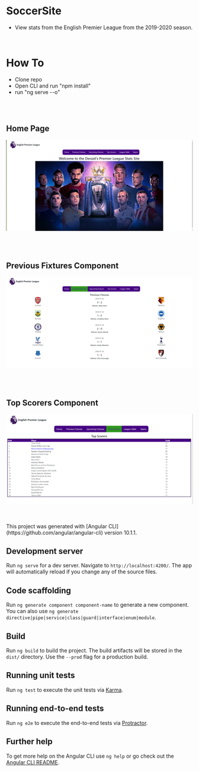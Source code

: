 # SoccerSite
- View stats from the English Premier League from the 2019-2020 season.

<br/>

# How To
- Clone repo
- Open CLI and run "npm install"
- run "ng serve --o"

<br/>
<br/>

## Home Page
 ![Application](/src/assets/home.png)

<br/> 
<br/> 

## Previous Fixtures Component
![Application](/src/assets/previous.png)

<br/> 
<br/> 

## Top Scorers Component
![Application](/src/assets/scorers.png)

<br/> 
<br/> 
This project was generated with [Angular CLI](https://github.com/angular/angular-cli) version 10.1.1.

## Development server

Run `ng serve` for a dev server. Navigate to `http://localhost:4200/`. The app will automatically reload if you change any of the source files.

## Code scaffolding

Run `ng generate component component-name` to generate a new component. You can also use `ng generate directive|pipe|service|class|guard|interface|enum|module`.

## Build

Run `ng build` to build the project. The build artifacts will be stored in the `dist/` directory. Use the `--prod` flag for a production build.

## Running unit tests

Run `ng test` to execute the unit tests via [Karma](https://karma-runner.github.io).

## Running end-to-end tests

Run `ng e2e` to execute the end-to-end tests via [Protractor](http://www.protractortest.org/).

## Further help

To get more help on the Angular CLI use `ng help` or go check out the [Angular CLI README](https://github.com/angular/angular-cli/blob/master/README.md).
